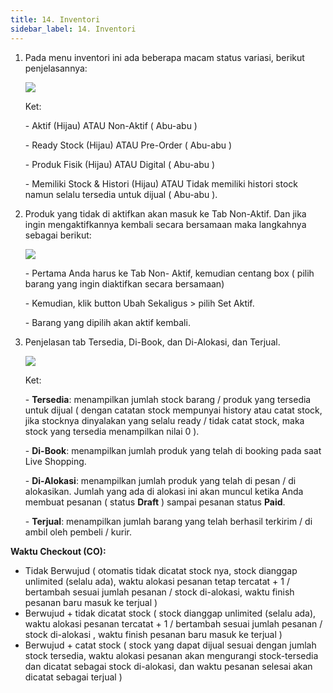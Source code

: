 ```yaml
---
title: 14. Inventori
sidebar_label: 14. Inventori
---
```

1. P﻿ada menu inventori ini ada beberapa macam status variasi, berikut penjelasannya: 

   ![](/img/14.-inventori.png)

   K﻿et:

   \- Aktif (Hijau) ATAU Non-Aktif ( Abu-abu )

   \- Ready Stock (Hijau) ATAU Pre-Order ( Abu-abu )

   \- Produk Fisik (Hijau) ATAU Digital ( Abu-abu )

   \- Memiliki Stock & Histori (Hijau) ATAU Tidak memiliki histori stock namun selalu tersedia untuk dijual ( Abu-abu ). 
2. Produk yang tidak di aktifkan akan masuk ke Tab Non-Aktif. Dan jika ingin mengaktifkannya kembali secara bersamaan maka langkahnya sebagai berikut:

   ![](/img/14.-inventori-ubah-sekaligus.png)

   \-﻿ Pertama Anda harus ke Tab Non- Aktif, kemudian centang box ( pilih barang yang ingin diaktifkan secara bersamaan)

   \-﻿ Kemudian, klik button Ubah Sekaligus > pilih Set Aktif. 

   \-﻿ Barang yang dipilih akan aktif kembali.
3. P﻿enjelasan tab Tersedia, Di-Book, dan Di-Alokasi, dan Terjual.

   ![](/img/14.-inventori-field-.png)

   K﻿et:

   \-﻿ **Tersedia**: menampilkan jumlah stock barang / produk yang tersedia untuk dijual ( dengan catatan stock mempunyai history atau catat stock, jika stocknya dinyalakan yang selalu ready / tidak catat stock, maka stock yang tersedia menampilkan nilai 0 ).

   \-﻿ **Di-Book**: menampilkan jumlah produk yang telah di booking pada saat Live Shopping. 

   \-﻿ **Di-Alokasi**: menampilkan jumlah produk yang telah di pesan / di alokasikan. Jumlah yang ada di alokasi ini akan muncul ketika Anda membuat pesanan ( status **Draft** ) sampai pesanan status **Paid**.

   \-﻿ **Terjual**: menampilkan jumlah barang yang telah berhasil terkirim / di ambil oleh pembeli / kurir.

**Waktu Checkout (CO):**

* Tidak Berwujud ( otomatis tidak dicatat stock nya, stock dianggap unlimited (selalu ada), waktu alokasi pesanan tetap tercatat + 1 / bertambah sesuai jumlah pesanan / stock di-alokasi, waktu finish pesanan baru masuk ke terjual )
* Berwujud + tidak dicatat stock ( stock dianggap unlimited (selalu ada), waktu alokasi pesanan tercatat + 1 / bertambah sesuai jumlah pesanan / stock di-alokasi , waktu finish pesanan baru masuk ke terjual  ) 
* Berwujud + catat stock ( stock yang dapat dijual sesuai dengan jumlah stock tersedia, waktu alokasi pesanan akan mengurangi stock-tersedia dan dicatat sebagai stock di-alokasi, dan waktu pesanan selesai akan dicatat sebagai terjual )